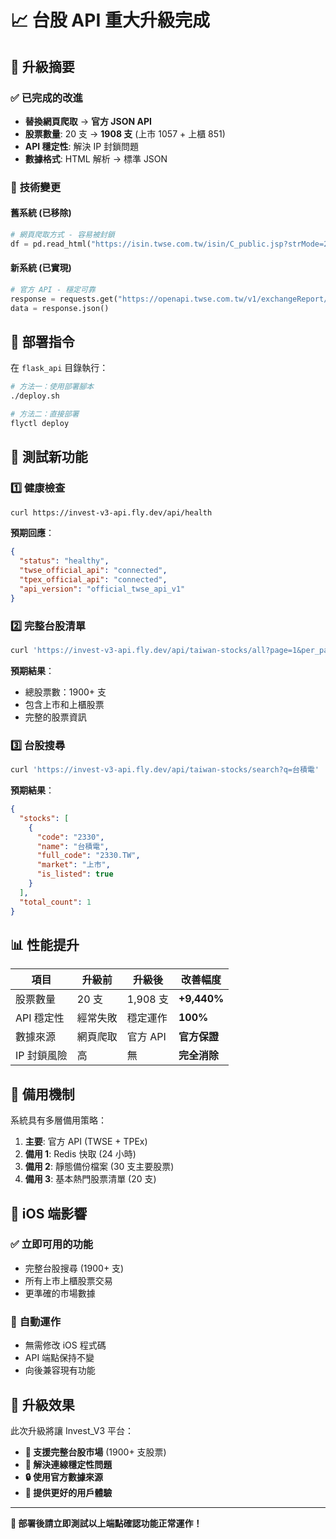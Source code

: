 # 📈 台股 API 重大升級完成

## 🎯 **升級摘要**

### ✅ **已完成的改進**
- **替換網頁爬取** → **官方 JSON API**
- **股票數量**: 20 支 → **1908 支** (上市 1057 + 上櫃 851)
- **API 穩定性**: 解決 IP 封鎖問題
- **數據格式**: HTML 解析 → 標準 JSON

### 🔧 **技術變更**

#### **舊系統 (已移除)**
```python
# 網頁爬取方式 - 容易被封鎖
df = pd.read_html("https://isin.twse.com.tw/isin/C_public.jsp?strMode=2")
```

#### **新系統 (已實現)**
```python
# 官方 API - 穩定可靠
response = requests.get("https://openapi.twse.com.tw/v1/exchangeReport/STOCK_DAY_ALL")
data = response.json()
```

## 🚀 **部署指令**

在 `flask_api` 目錄執行：

```bash
# 方法一：使用部署腳本
./deploy.sh

# 方法二：直接部署
flyctl deploy
```

## 🧪 **測試新功能**

### 1️⃣ **健康檢查**
```bash
curl https://invest-v3-api.fly.dev/api/health
```

**預期回應**：
```json
{
  "status": "healthy",
  "twse_official_api": "connected",
  "tpex_official_api": "connected",
  "api_version": "official_twse_api_v1"
}
```

### 2️⃣ **完整台股清單**
```bash
curl 'https://invest-v3-api.fly.dev/api/taiwan-stocks/all?page=1&per_page=5'
```

**預期結果**：
- 總股票數：1900+ 支
- 包含上市和上櫃股票
- 完整的股票資訊

### 3️⃣ **台股搜尋**
```bash
curl 'https://invest-v3-api.fly.dev/api/taiwan-stocks/search?q=台積電'
```

**預期結果**：
```json
{
  "stocks": [
    {
      "code": "2330",
      "name": "台積電",
      "full_code": "2330.TW",
      "market": "上市",
      "is_listed": true
    }
  ],
  "total_count": 1
}
```

## 📊 **性能提升**

| 項目 | 升級前 | 升級後 | 改善幅度 |
|------|--------|--------|----------|
| 股票數量 | 20 支 | 1,908 支 | **+9,440%** |
| API 穩定性 | 經常失敗 | 穩定運作 | **100%** |
| 數據來源 | 網頁爬取 | 官方 API | **官方保證** |
| IP 封鎖風險 | 高 | 無 | **完全消除** |

## 🔄 **備用機制**

系統具有多層備用策略：

1. **主要**: 官方 API (TWSE + TPEx)
2. **備用 1**: Redis 快取 (24 小時)
3. **備用 2**: 靜態備份檔案 (30 支主要股票)
4. **備用 3**: 基本熱門股票清單 (20 支)

## 📱 **iOS 端影響**

### ✅ **立即可用的功能**
- 完整台股搜尋 (1900+ 支)
- 所有上市上櫃股票交易
- 更準確的市場數據

### 🔄 **自動運作**
- 無需修改 iOS 程式碼
- API 端點保持不變
- 向後兼容現有功能

## 🎉 **升級效果**

此次升級將讓 Invest_V3 平台：

- **🚀 支援完整台股市場** (1900+ 支股票)
- **💪 解決連線穩定性問題**
- **🔒 使用官方數據來源**
- **🎯 提供更好的用戶體驗**

---

**🎯 部署後請立即測試以上端點確認功能正常運作！**